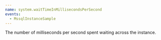 ```yaml
---
name: system.waitTimeInMillisecondsPerSecond
events:
  - MssqlInstanceSample
---
```


The number of milliseconds per second spent waiting across the instance.